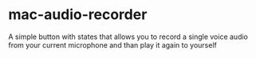 # mac-audio-recorder
A simple button with states that allows you to record a single voice audio from your current microphone and than play it again to yourself
